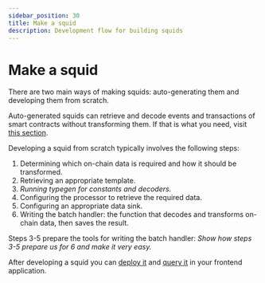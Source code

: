```yaml
---
sidebar_position: 30
title: Make a squid
description: Development flow for building squids
---
```


# Make a squid

There are two main ways of making squids: auto-generating them and developing them from scratch.

Auto-generated squids can retrieve and decode events and transactions of smart contracts without transforming them. If that is what you need, visit [this section](/dead).

Developing a squid from scratch typically involves the following steps:

1. Determining which on-chain data is required and how it should be transformed.
2. Retrieving an appropriate template.
3. *Running typegen for constants and decoders.*
4. Configuring the processor to retrieve the required data.
5. Configuring an appropriate data sink.
6. Writing the batch handler: the function that decodes and transforms on-chain data, then saves the result.

Steps 3-5 prepare the tools for writing the batch handler:
*Show how steps 3-5 prepare us for 6 and make it very easy.*

After developing a squid you can [deploy it](/dead) and [query it](/dead) in your frontend application.
